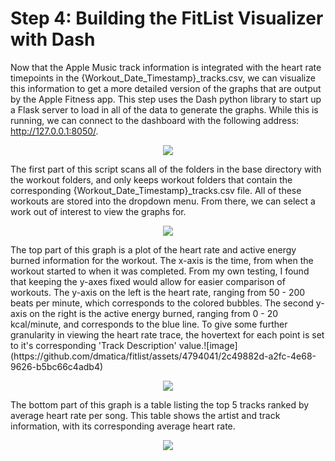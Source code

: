 # Step 4: Building the FitList Visualizer with Dash

Now that the Apple Music track information is integrated with the heart rate timepoints in the {Workout_Date_Timestamp}_tracks.csv, we can visualize this information to get a more detailed version of the graphs that are output by the Apple Fitness app. This step uses the Dash python library to start up a Flask server to load in all of the data to generate the graphs. While this is running, we can connect to the dashboard with the following address: http://127.0.0.1:8050/.
﻿<p align="center">
 <img src='https://github.com/dmatica/fitlist/assets/4794041/66e2a859-edb4-4250-beef-acc0df5554b9'>
</p>
The first part of this script scans all of the folders in the base directory with the workout folders, and only keeps workout folders that contain the corresponding {Workout_Date_Timestamp}_tracks.csv file. All of these workouts are stored into the dropdown menu. From there, we can select a work out of interest to view the graphs for.
﻿<p align="center">
 <img src='https://github.com/dmatica/fitlist/assets/4794041/591914df-162f-4a4a-8546-47b50bb1bcb1'>
</p>
The top part of this graph is a plot of the heart rate and active energy burned information for the workout. The x-axis is the time, from when the workout started to when it was completed. From my own testing, I found that keeping the y-axes fixed would allow for easier comparison of workouts. The y-axis on the left is the heart rate, ranging from 50 - 200 beats per minute, which corresponds to the colored bubbles. The second y-axis on the right is the active energy burned, ranging from 0 - 20 kcal/minute, and corresponds to the blue line. To give some further granularity in viewing the heart rate trace, the hovertext for each point is set to it's corresponding 'Track Description' value.![image](https://github.com/dmatica/fitlist/assets/4794041/2c49882d-a2fc-4e68-9626-b5bc66c4adb4)
<p align="center">
  <img src='https://github.com/dmatica/fitlist/assets/4794041/6bd1775a-726e-458d-a7a3-d99fdcf7894e'>
</p>
The bottom part of this graph is a table listing the top 5 tracks ranked by average heart rate per song. This table shows the artist and track information, with its corresponding average heart rate.
<p align="center">
<img src="https://github.com/dmatica/fitlist/assets/4794041/73b8be82-d651-4202-bdc5-980b3f7d0757">
</p>

